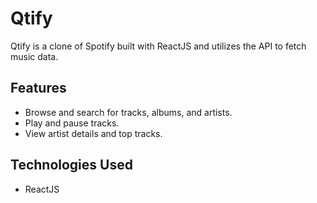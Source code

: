# Qtify

Qtify is a clone of Spotify built with ReactJS and utilizes the API to fetch music data.



## Features

- Browse and search for tracks, albums, and artists.
- Play and pause tracks.
- View artist details and top tracks.

## Technologies Used

- ReactJS
